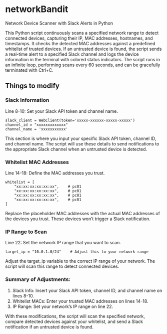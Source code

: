 # networkBandit
Network Device Scanner with Slack Alerts in Python

This Python script continuously scans a specified network range to detect connected devices, capturing their IP, MAC addresses, hostnames, and timestamps. It checks the detected MAC addresses against a predefined whitelist of trusted devices. If an untrusted device is found, the script sends a real-time alert to a specified Slack channel and logs the device information in the terminal with colored status indicators. The script runs in an infinite loop, performing scans every 60 seconds, and can be gracefully terminated with Ctrl+C.

## Things to modify
### Slack Information
Line 8-10: Set your Slack API token and channel name.

    slack_client = WebClient(token='xxxxx-xxxxxx-xxxxx-xxxxx')
    channel_id = "xxxxxxxxxxxxx"
    channel_name = 'xxxxxxxxxxx' 
    
This section is where you input your specific Slack API token, channel ID, and channel name. The script will use these details to send notifications to the appropriate Slack channel when an untrusted device is detected.

### Whitelist MAC Addresses
Line 14-18: Define the MAC addresses you trust.

    whitelist = [
        "xx:xx:xx:xx:xx:xx",    # pc01
        "xx:xx:xx:xx:xx:xx",    # pc01
        "xx:xx:xx:xx:xx:xx",    # pc01
        "xx:xx:xx:xx:xx:xx",    # pc01
    ]

Replace the placeholder MAC addresses with the actual MAC addresses of the devices you trust. These devices won’t trigger a Slack notification.

### IP Range to Scan
Line 22: Set the network IP range that you want to scan.

    target_ip = "10.0.1.0/24"    # Adjust this to your network range

Adjust the target_ip variable to the correct IP range of your network. The script will scan this range to detect connected devices.

### Summary of Adjustments:
1. Slack Info: Insert your Slack API token, channel ID, and channel name on lines 8-10.
1. Whitelist MACs: Enter your trusted MAC addresses on lines 14-18.
1. IP Range: Set your network’s IP range on line 22.

With these modifications, the script will scan the specified network, compare detected devices against your whitelist, and send a Slack notification if an untrusted device is found.
